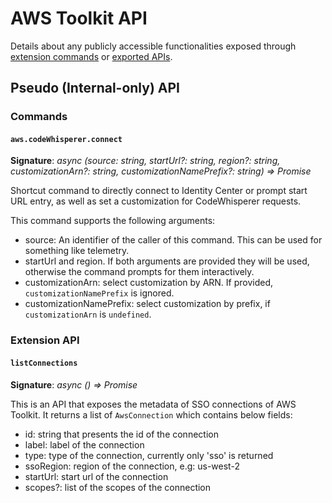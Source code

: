 # AWS Toolkit API

Details about any publicly accessible functionalities exposed through [extension commands](https://code.visualstudio.com/api/references/vscode-api#commands) or [exported APIs](https://code.visualstudio.com/api/references/vscode-api#extensions).

## Pseudo (Internal-only) API

### Commands

#### `aws.codeWhisperer.connect`

**Signature**: _async (source: string, startUrl?: string, region?: string, customizationArn?: string, customizationNamePrefix?: string) => Promise<void>_

Shortcut command to directly connect to Identity Center or prompt start URL entry, as well as set a customization for CodeWhisperer requests.

This command supports the following arguments:

-   source: An identifier of the caller of this command. This can be used for something like telemetry.
-   startUrl and region. If both arguments are provided they will be used, otherwise the command prompts for them interactively.
-   customizationArn: select customization by ARN. If provided, `customizationNamePrefix` is ignored.
-   customizationNamePrefix: select customization by prefix, if `customizationArn` is `undefined`.

### Extension API

#### `listConnections`

**Signature**: _async () => Promise<AwsConnection>_

This is an API that exposes the metadata of SSO connections of AWS Toolkit. It returns a list of `AwsConnection` which contains below fields:

-   id: string that presents the id of the connection
-   label: label of the connection
-   type: type of the connection, currently only 'sso' is returned
-   ssoRegion: region of the connection, e.g: us-west-2
-   startUrl: start url of the connection
-   scopes?: list of the scopes of the connection
